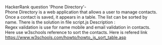 HackerRank question 'Phone Directory'- 	
Phone Directory is a web application that allows a user to manage contacts. Once a contact is saved, it appears in a table. The list can be sorted by name.
There is the solution in file script.js	
Description :	
Regex validation is use for name mobile and email validation in contacts.
Here use w3schools reference to sort the contacts. Here is refered link https://www.w3schools.com/howto/howto_js_sort_table.asp
